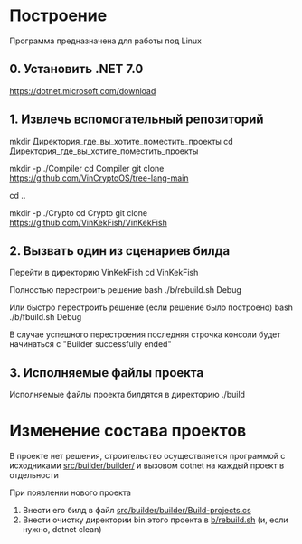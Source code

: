 # Построение

Программа предназначена для работы под Linux

## 0. Установить .NET 7.0
https://dotnet.microsoft.com/download


## 1. Извлечь вспомогательный репозиторий

mkdir Директория_где_вы_хотите_поместить_проекты
cd Директория_где_вы_хотите_поместить_проекты

mkdir -p ./Compiler
cd Compiler
git clone https://github.com/VinCryptoOS/tree-lang-main

cd ..

mkdir -p ./Crypto
cd Crypto
git clone https://github.com/VinKekFish/VinKekFish


## 2. Вызвать один из сценариев билда
Перейти в директорию VinKekFish
cd VinKekFish

Полностью перестроить решение
bash ./b/rebuild.sh Debug

Или быстро перестроить решение (если решение было построено)
bash ./b/fbuild.sh Debug

В случае успешного перестроения последняя строчка консоли будет начинаться с
"Builder successfully ended"


## 3. Исполняемые файлы проекта
Исполняемые файлы проекта билдятся в директорию ./build


# Изменение состава проектов

В проекте нет решения, строительство осуществляется программой с исходниками [src/builder/builder/](src/builder/builder/)
и вызовом dotnet на каждый проект в отдельности

При появлении нового проекта
1. Внести его билд в файл [src/builder/builder/Build-projects.cs](src/builder/builder/Build-projects.cs)
2. Внести очистку директории bin этого проекта в [b/rebuild.sh](b/rebuild.sh) (и, если нужно, dotnet clean)
